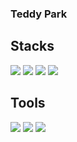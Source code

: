 ### Teddy Park

## Stacks
<img src="https://img.shields.io/badge/Android-3DDC84?style=flat-square&logo=Android&logoColor=white"/></a>
<img src="https://img.shields.io/badge/Kotlin-0095D5?style=flat-square&logo=Kotlin&logoColor=white"/></a>
<img src="https://img.shields.io/badge/Firebase-FF7139?style=flat-square&logo=Firebase&logoColor=white"/></a>
<img src="https://img.shields.io/badge/C,C++-00599C?style=flat-square&logo=C%2B%2B&logoColor=white"/></a>

## Tools
<img src="https://img.shields.io/badge/Android_Studio-3DDC84?style=flat-square&logo=Android-Studio&logoColor=white"/></a>
<img src="https://img.shields.io/badge/Visual_Studio_Code-007ACC?style=flat-square&logo=Visual-Studio-Code&logoColor=white"/></a>
<img src="https://img.shields.io/badge/Photoshop-31A8FF?style=flat-square&logo=Adobe-Photoshop&logoColor=white"/></a>



